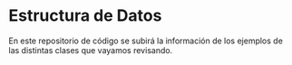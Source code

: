 # Estructura de Datos

En este repositorio de código se subirá la información de los ejemplos de las distintas clases que vayamos revisando.